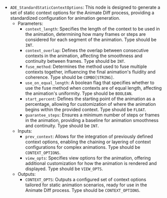 - `ADE_StandardStaticContextOptions`: This node is designed to generate a set of static context options for the Animate Diff process, providing a standardized configuration for animation generation.
    - Parameters:
        - `context_length`: Specifies the length of the context to be used in the animation, determining how many frames or steps are considered for each segment of the animation. Type should be `INT`.
        - `context_overlap`: Defines the overlap between consecutive contexts in the animation, affecting the smoothness and continuity between frames. Type should be `INT`.
        - `fuse_method`: Determines the method used to fuse multiple contexts together, influencing the final animation's fluidity and coherence. Type should be `COMBO[STRING]`.
        - `use_on_equal_length`: A boolean flag that specifies whether to use the fuse method when contexts are of equal length, affecting the animation's uniformity. Type should be `BOOLEAN`.
        - `start_percent`: Defines the starting point of the animation as a percentage, allowing for customization of where the animation begins within the provided context. Type should be `FLOAT`.
        - `guarantee_steps`: Ensures a minimum number of steps or frames in the animation, providing a baseline for animation smoothness and continuity. Type should be `INT`.
    - Inputs:
        - `prev_context`: Allows for the integration of previously defined context options, enabling the chaining or layering of context configurations for complex animations. Type should be `CONTEXT_OPTIONS`.
        - `view_opts`: Specifies view options for the animation, offering additional customization for how the animation is rendered and displayed. Type should be `VIEW_OPTS`.
    - Outputs:
        - `CONTEXT_OPTS`: Outputs a configured set of context options tailored for static animation scenarios, ready for use in the Animate Diff process. Type should be `CONTEXT_OPTIONS`.
